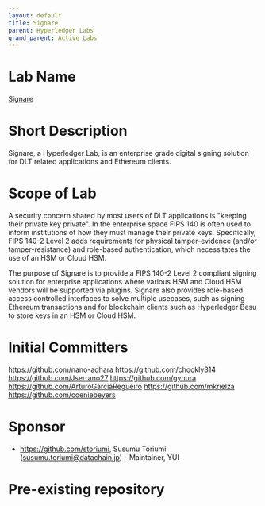 ```yaml
---
layout: default
title: Signare
parent: Hyperledger Labs
grand_parent: Active Labs
---
```

# Lab Name

[Signare](https://github.com/hyperledger-labs/signare)

# Short Description

Signare, a Hyperledger Lab, is an enterprise grade digital signing solution for DLT related applications and Ethereum clients.

# Scope of Lab

A security concern shared by most users of DLT applications is "keeping their private key private". In the enterprise space FIPS 140 is often used to inform institutions of how they must manage their private keys. Specifically, FIPS 140-2 Level 2 adds requirements for physical tamper-evidence (and/or tamper-resistance) and role-based authentication, which necessitates the use of an HSM or Cloud HSM.

The purpose of Signare is to provide a FIPS 140-2 Level 2 compliant signing solution for enterprise applications where various HSM and Cloud HSM vendors will be supported via plugins. Signare also provides role-based access controlled interfaces to solve multiple usecases, such as signing Ethereum transactions and for blockchain clients such as Hyperledger Besu to store keys in an HSM or Cloud HSM.


# Initial Committers

https://github.com/nano-adhara
https://github.com/chookly314
https://github.com/Jserrano27
https://github.com/gynura
https://github.com/ArturoGarciaRegueiro
https://github.com/mkrielza
https://github.com/coeniebeyers


# Sponsor

- https://github.com/storiumi, Susumu Toriumi (susumu.toriumi@datachain.jp) - Maintainer, YUI

# Pre-existing repository

